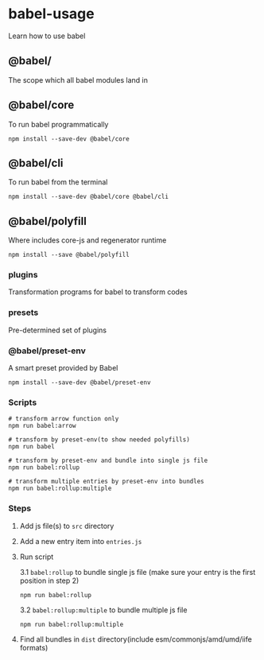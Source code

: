 # babel-usage
Learn how to use babel

## @babel/
The scope which all babel modules land in 

## @babel/core
To run babel programmatically
```shell
npm install --save-dev @babel/core
```

## @babel/cli
To run babel from the terminal
```shell
npm install --save-dev @babel/core @babel/cli
```

## @babel/polyfill
Where includes core-js and regenerator runtime
```shell
npm install --save @babel/polyfill
```

### plugins
Transformation programs for babel to transform codes

### presets
Pre-determined set of plugins

### @babel/preset-env
A smart preset provided by Babel
```shell
npm install --save-dev @babel/preset-env
```

### Scripts
```shell
# transform arrow function only
npm run babel:arrow

# transform by preset-env(to show needed polyfills)
npm run babel

# transform by preset-env and bundle into single js file
npm run babel:rollup

# transform multiple entries by preset-env into bundles
npm run babel:rollup:multiple
```

### Steps
1. Add js file(s) to `src` directory
2. Add a new entry item into `entries.js`
3. Run script

    3.1  `babel:rollup` to bundle single js file (make sure your entry is the first position in step 2)
    ```shell
    npm run babel:rollup
    ```
    3.2  `babel:rollup:multiple` to bundle multiple js file
    ```shell
    npm run babel:rollup:multiple
    ```
4. Find all bundles in `dist` directory(include esm/commonjs/amd/umd/iife formats)
